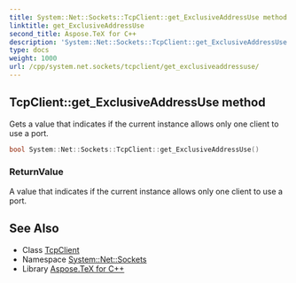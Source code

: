 ```yaml
---
title: System::Net::Sockets::TcpClient::get_ExclusiveAddressUse method
linktitle: get_ExclusiveAddressUse
second_title: Aspose.TeX for C++
description: 'System::Net::Sockets::TcpClient::get_ExclusiveAddressUse method. Gets a value that indicates if the current instance allows only one client to use a port in C++.'
type: docs
weight: 1000
url: /cpp/system.net.sockets/tcpclient/get_exclusiveaddressuse/
---
```

## TcpClient::get_ExclusiveAddressUse method


Gets a value that indicates if the current instance allows only one client to use a port.

```cpp
bool System::Net::Sockets::TcpClient::get_ExclusiveAddressUse()
```


### ReturnValue

A value that indicates if the current instance allows only one client to use a port.

## See Also

* Class [TcpClient](../)
* Namespace [System::Net::Sockets](../../)
* Library [Aspose.TeX for C++](../../../)
